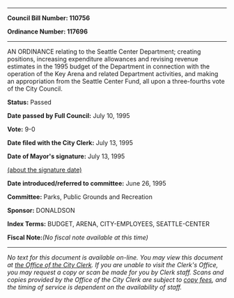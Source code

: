 

********

**Council Bill Number: 110756**
   
**Ordinance Number: 117696**
********

 AN ORDINANCE relating to the Seattle Center Department; creating positions, increasing expenditure allowances and revising revenue estimates in the 1995 budget of the Department in connection with the operation of the Key Arena and related Department activities, and making an appropriation from the Seattle Center Fund, all upon a three-fourths vote of the City Council.

**Status:** Passed
   
**Date passed by Full Council:** July 10, 1995
   
**Vote:** 9-0
   
**Date filed with the City Clerk:** July 13, 1995
   
**Date of Mayor's signature:** July 13, 1995
   
[(about the signature date)](/~public/approvaldate.htm)
   
   
   
**Date introduced/referred to committee:** June 26, 1995
   
**Committee:** Parks, Public Grounds and Recreation
   
**Sponsor:** DONALDSON
   
   
**Index Terms:** BUDGET, ARENA, CITY-EMPLOYEES, SEATTLE-CENTER

**Fiscal Note:**_(No fiscal note available at this time)_
********

_No text for this document is available on-line. You may view this document at [the Office of the City Clerk](http://www.seattle.gov/leg/clerk/contactUs.htm). If you are unable to visit the Clerk's Office, you may request a copy or scan be made for you by Clerk staff. Scans and copies provided by the Office of the City Clerk are subject to [copy fees](http://clerk.seattle.gov/~public/clerkfees.htm), and the timing of service is dependent on the availability of staff._

